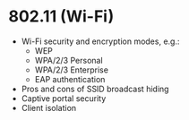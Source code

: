 # 802.11 (Wi-Fi)

* Wi-Fi security and encryption modes, e.g.:
  * WEP
  * WPA/2/3 Personal
  * WPA/2/3 Enterprise
  * EAP authentication
* Pros and cons of SSID broadcast hiding
* Captive portal security
* Client isolation
